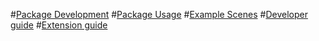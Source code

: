 #[Package Development](../README.md)
#[Package Usage](../Assets/VRSketchingGeometryPackage/README.md)
#[Example Scenes](../Assets/VRSketchingGeometryPackage/Samples/ExampleScenes/Scenes/README.md)
#[Developer guide](intro.md)
#[Extension guide](extension_guide.md)

